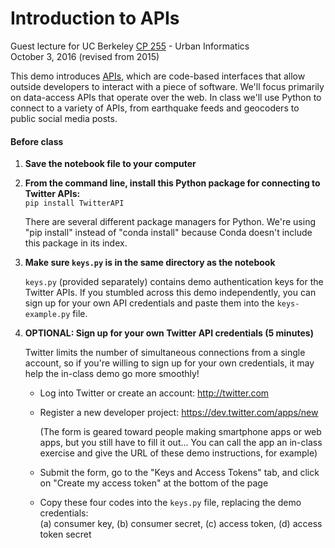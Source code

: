 # Introduction to APIs

Guest lecture for UC Berkeley [CP 255](https://github.com/waddell/urban-informatics-and-visualization) - Urban Informatics  
October 3, 2016 (revised from 2015)

This demo introduces [APIs](https://en.wikipedia.org/wiki/Application_programming_interface), which are code-based interfaces that allow outside developers to interact with a piece of software. We'll focus primarily on data-access APIs that operate over the web. In class we'll use Python to connect to a variety of APIs, from earthquake feeds and geocoders to public social media posts.


#### Before class

1. **Save the notebook file to your computer**

2. **From the command line, install this Python package for connecting to Twitter APIs:**  
   `pip install TwitterAPI`  
     
   There are several different package managers for Python. We're using "pip install" instead of "conda install" because Conda doesn't include this package in its index. 

3. **Make sure `keys.py` is in the same directory as the notebook**  
     
   `keys.py` (provided separately) contains demo authentication keys for the Twitter APIs. If you stumbled across this demo independently, you can sign up for your own API credentials and paste them into the `keys-example.py` file.  

4. **OPTIONAL: Sign up for your own Twitter API credentials (5 minutes)**  
     
   Twitter limits the number of simultaneous connections from a single account, so if you're willing to sign up for your own credentials, it may help the in-class demo go more smoothly!  
     
   * Log into Twitter or create an account: http://twitter.com  
     
   * Register a new developer project: https://dev.twitter.com/apps/new  

     (The form is geared toward people making smartphone apps or web apps, but you still have to fill it out... You can call the app an in-class exercise and give the URL of these demo instructions, for example)  
     
   * Submit the form, go to the "Keys and Access Tokens" tab, and click on "Create my access token" at the bottom of the page  
     
   * Copy these four codes into the `keys.py` file, replacing the demo credentials:  
     (a) consumer key, (b) consumer secret, (c) access token, (d) access token secret  
